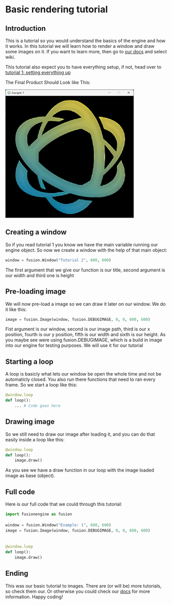 
# Basic rendering tutorial

## Introduction
This is a tutorial so you would understand the basics of the engine and how it works. In this tutorial we will learn how to render a window and draw some images on it. If you want to learn more, then go to [our docs](https://docs.fusion-engine.tech) and select wiki.

This tutorial also expect you to have everything setup, if not, head over to [tutorial 1: setting everything up](setup.md)

The Final Product Should Look like This:

<img src="../../assets/tutorials/result.png" alt="logo" width="400" height="400">

## Creating a window

So if you read tutorial 1 you know we have the main variable running our engine object. So now we create a window with the help of that main object:
```python
window = fusion.Window("Tutorial 2", 600, 600)
```
The first argument that we give our function is our title, second argument is our width and third one is height

## Pre-loading image
We will now pre-load a image so we can draw it later on our window. We do it like this:
```python
image = fusion.Image(window, fusion.DEBUGIMAGE, 0, 0, 600, 600)
```
Fist argument is our window, second is our image path, third is our x position, fourth is our y position, fifth is our width and sixth is our height. As you maybe see were using fusion.DEBUGIMAGE, which is a build in image into our engine for testing purposes. We will use it for our tutorial

## Starting a loop
A loop is basicly what lets our window be open the whole time and not be automaticly closed. You also run there functions that need to ran every frame. So we start a loop like this:
```python
@window.loop
def loop():
	... # Code goes here

```

## Drawing image
So we still need to draw our image after loading it, and you can do that easily inside a loop like this:
```python
@window.loop
def loop():
    image.draw()

```
As you see we have a draw function in our loop with the image loaded image as base (object).

## Full code
Here is our full code that we could through this tutorial:
```python
import fusionengine as fusion

window = fusion.Window("Example: 1", 600, 600)
image = fusion.Image(window, fusion.DEBUGIMAGE, 0, 0, 600, 600)


@window.loop
def loop():
    image.draw()

```

## Ending
This was our basic tutorial to images. There are (or will be) more tutorials, so check them our. Or otherwise you could check our [docs](<https://docs.fusion-engine.tech>) for more information. Happy coding!

